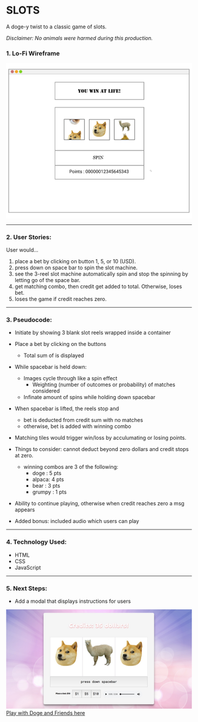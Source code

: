 # SLOTS

A doge-y twist to a classic game of slots.<br>

*Disclaimer: No animals were harmed during this production.*


### 1. Lo-Fi Wireframe

![wireframes](img/wireframes.jpg)

______________________________________________

### 2. User Stories:

User would...
1. place a bet by clicking on button 1, 5, or 10 (USD).
2. press down on space bar to spin the slot machine.
3. see the 3-reel slot machine automatically spin and stop the spinning by letting go of the space bar.
4. get matching combo, then credit get added to total. Otherwise, loses bet.
5. loses the game if credit reaches zero.

______________________________________________

### 3. Pseudocode:

* Initiate by showing 3 blank slot reels wrapped inside a container
* Place a bet by clicking on the buttons
    * Total sum of is displayed
* While spacebar is held down:
    * Images cycle through like a spin effect
        * Weighting (number of outcomes or probability) of matches considered
    * Infinate amount of spins while holding down spacebar
* When spacebar is lifted, the reels stop and 
    * bet is deducted from credit sum with no matches
    * otherwise, bet is added with winning combo
* Matching tiles would trigger win/loss by acculumating or losing points.
* Things to consider: cannot deduct beyond zero dollars and credit stops at zero.
    * winning combos are 3 of the following:
        - doge : 5 pts 
        - alpaca: 4 pts
        - bear : 3 pts
        - grumpy : 1 pts
* Ability to continue playing, otherwise when credit reaches zero a msg appears

* Added bonus: included audio which users can play

______________________________________________

### 4. Technology Used:

* HTML
* CSS
* JavaScript

______________________________________________
### 5. Next Steps: 

* Add a modal that displays instructions for users






![final](img/slots.jpeg)
[Play with Doge and Friends here](https://hye-na.github.io/slots/)



